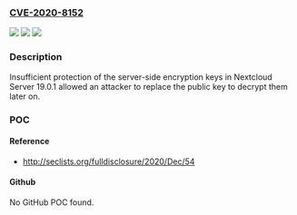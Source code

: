 ### [CVE-2020-8152](https://cve.mitre.org/cgi-bin/cvename.cgi?name=CVE-2020-8152)
![](https://img.shields.io/static/v1?label=Product&message=Nextcloud%20Server&color=blue)
![](https://img.shields.io/static/v1?label=Version&message=n%2Fa&color=blue)
![](https://img.shields.io/static/v1?label=Vulnerability&message=Insufficiently%20Protected%20Credentials%20(CWE-522)&color=brighgreen)

### Description

Insufficient protection of the server-side encryption keys in Nextcloud Server 19.0.1 allowed an attacker to replace the public key to decrypt them later on.

### POC

#### Reference
- http://seclists.org/fulldisclosure/2020/Dec/54

#### Github
No GitHub POC found.

